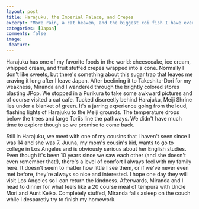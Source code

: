```yaml
---
layout: post
title: Harajuku, the Imperial Palace, and Crepes
excerpt: "More rain, a cat heaven, and the biggest coi fish I have ever seen."
categories: [Japan]
comments: false
image:
 feature:
---
```


Harajuku has one of my favorite foods in the world: cheesecake, ice cream, whipped cream, and fruit stuffed crepes wrapped into a cone. Normally I don't like sweets, but there's something about this sugar trap that leaves me craving it long after I leave Japan. After beelining it to Takeshita-Dori for my weakness, Miranda and I wandered through the brightly colored stores blasting JPop. We stopped in a Purikura to take some awkward pictures and of course visited a cat cafe. Tucked discreetly behind Harajuku, Meiji Shrine lies under a blanket of green. It's a jarring experience going from the loud, flashing lights of Harajuku to the Meiji grounds. The temperature drops below the trees and large Toriis line the pathways. We didn't have much time to explore though so we promise to come back.

Still in Harajuku, we meet with one of my cousins that I haven't seen since I was 14 and she was 7. Juuna, my mom's cousin's kid, wants to go to college in Los Angeles and is obviously serious about her English studies. Even though it's been 10 years since we saw each other (and she doesn't even remember that!), there's a level of comfort I always feel with my family here. It doesn't seem to matter how little I see them, or if we've never even met before, they're always so nice and interested. I hope one day they will visit Los Angeles so I can return the kindness. Afterwards, Miranda and I head to dinner for what feels like a 20 course meal of tempura with Uncle Mori and Aunt Keiko. Completely stuffed, Miranda falls asleep on the couch while I desparetly try to finish my homework.

